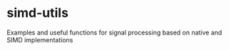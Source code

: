 # simd-utils
Examples and useful functions for signal processing based on native and SIMD implementations
